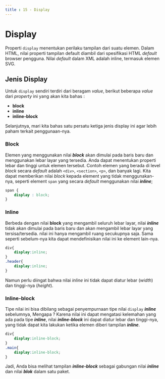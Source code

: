 ```yaml
---
title : 15 - Display
---
```


# Display

Properti `display` menentukan perilaku tampilan dari suatu elemen.
Dalam HTML, nilai properti tampilan default diambil dari spesifikasi HTML *default* browser pengguna. Nilai *default* dalam XML adalah inline, termasuk elemen SVG.

## Jenis Display

Untuk `display` sendiri terdiri dari beragam *value*, berikut beberapa *value* dari *property* ini yang akan kita bahas : 

- **block**
- **inline**
- **inline-block**

Selanjutnya, mari kita bahas satu persatu ketiga jenis display ini agar lebih paham terkait penggunaan-nya.

### Block

Elemen yang menggunakan nilai ***block*** akan dimulai pada baris baru dan menggunakan lebar layar yang tersedia. Anda dapat menentukan properti lebar dan tinggi untuk elemen tersebut. Contoh elemen yang berada di level *block* secara *default* adalah `<div>`, `<section>`, `<p>`, dan banyak lagi. Kita dapat memberikan nilai *block* kepada element yang tidak menggunakan-nya, seperti element `span` yang secara *default* menggunakan nilai ***inline***;

```css
span {
    display : block; 
}
```

### Inline

Berbeda dengan nilai **block** yang mengambil seluruh lebar layar, nilai ***inline*** tidak akan dimulai pada baris baru dan akan mengambil lebar layar yang tersisa/tersedia. nilai ini hanya mengambil ruang secukupnya saja. Sama seperti sebelum-nya kita dapat mendefinisikan nilai ini ke element lain-nya.

```css
div{
    display:inline;
}
.header{
    display:inline;
}
```
Namun perlu diingat bahwa nilai *inline* ini tidak dapat diatur lebar (*width*) dan tinggi-nya (*height*).

### Inline-block

Tipe nilai ini bisa dibilang sebagai penyempurnaan tipe nilai `display` ***inline*** sebelumnya, Mengapa ? Karena nilai ini dapat mengatasi kelemahan yang ada pada tipe ***inline***, nilai ***inline-block*** ini dapat diatur lebar dan tinggi-nya, yang tidak dapat kita lakukan ketika elemen diberi tampilan ***inline***.

```css
div{
    display:inline-block;
}
.main{
    display:inline-block;
}
```
Jadi, Anda bisa melihat tampilan ***inline-block*** sebagai gabungan nilai ***inline*** dan nilai ***blok*** dalam satu paket.



